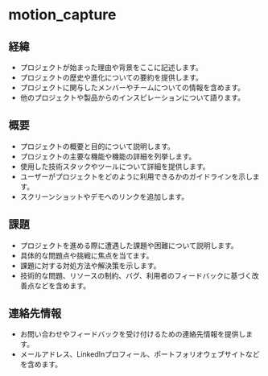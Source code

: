 # motion_capture

## 経緯

- プロジェクトが始まった理由や背景をここに記述します。
- プロジェクトの歴史や進化についての要約を提供します。
- プロジェクトに関与したメンバーやチームについての情報を含めます。
- 他のプロジェクトや製品からのインスピレーションについて語ります。

## 概要

- プロジェクトの概要と目的について説明します。
- プロジェクトの主要な機能や機能の詳細を列挙します。
- 使用した技術スタックやツールについて詳細を提供します。
- ユーザーがプロジェクトをどのように利用できるかのガイドラインを示します。
- スクリーンショットやデモへのリンクを追加します。

## 課題

- プロジェクトを進める際に遭遇した課題や困難について説明します。
- 具体的な問題点や挑戦に焦点を当てます。
- 課題に対する対処方法や解決策を示します。
- 技術的な問題、リソースの制約、バグ、利用者のフィードバックに基づく改善点などを含めます。

## 連絡先情報

- お問い合わせやフィードバックを受け付けるための連絡先情報を提供します。
- メールアドレス、LinkedInプロフィール、ポートフォリオウェブサイトなどを含めます。
